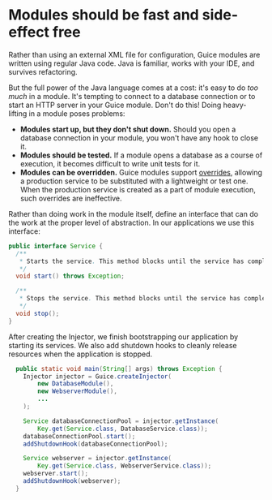 # Modules should be fast and side-effect free

Rather than using an external XML file for configuration, Guice modules are
written using regular Java code. Java is familiar, works with your IDE, and
survives refactoring.

But the full power of the Java language comes at a cost: it's easy to do _too
much_ in a module. It's tempting to connect to a database connection or to start
an HTTP server in your Guice module. Don't do this! Doing heavy-lifting in a
module poses problems:

*   **Modules start up, but they don't shut down.** Should you open a database
    connection in your module, you won't have any hook to close it.
*   **Modules should be tested.** If a module opens a database as a course of
    execution, it becomes difficult to write unit tests for it.
*   **Modules can be overridden.** Guice modules support
    [overrides](http://google.github.io/guice/api-docs/latest/javadoc/com/google/inject/util/Modules.html#override\(com.google.inject.Module...\)),
    allowing a production service to be substituted with a lightweight or test
    one. When the production service is created as a part of module execution,
    such overrides are ineffective.

Rather than doing work in the module itself, define an interface that can do the
work at the proper level of abstraction. In our applications we use this
interface:

```java
public interface Service {
  /**
   * Starts the service. This method blocks until the service has completely started.
   */
  void start() throws Exception;

  /**
   * Stops the service. This method blocks until the service has completely shut down.
   */
  void stop();
}
```

After creating the Injector, we finish bootstrapping our application by starting
its services. We also add shutdown hooks to cleanly release resources when the
application is stopped.

```java
  public static void main(String[] args) throws Exception {
    Injector injector = Guice.createInjector(
        new DatabaseModule(),
        new WebserverModule(),
        ...
    );

    Service databaseConnectionPool = injector.getInstance(
        Key.get(Service.class, DatabaseService.class));
    databaseConnectionPool.start();
    addShutdownHook(databaseConnectionPool);

    Service webserver = injector.getInstance(
        Key.get(Service.class, WebserverService.class));
    webserver.start();
    addShutdownHook(webserver);
  }
```
